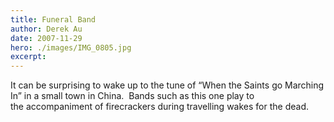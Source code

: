 ```yaml
---
title: Funeral Band
author: Derek Au
date: 2007-11-29
hero: ./images/IMG_0805.jpg
excerpt: 
---
```


It can be surprising to wake up to the tune of “When the Saints go Marching In” in a small town in China.  Bands such as this one play to the accompaniment of firecrackers during travelling wakes for the dead.
